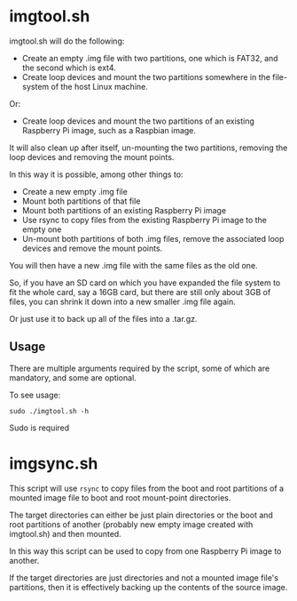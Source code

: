 
imgtool.sh
==========

imgtool.sh will do the following:

* Create an empty .img file with two partitions, one which is FAT32, and the second which is ext4.
* Create loop devices and mount the two partitions somewhere in the file-system of the host Linux 
machine.

Or:

* Create loop devices and mount the two partitions of an existing Raspberry Pi image, such as a 
Raspbian image.

It will also clean up after itself, un-mounting the two partitions, removing the loop devices and 
removing the mount points.

In this way it is possible, among other things to:

* Create a new empty .img file
* Mount both partitions of that file
* Mount both partitions of an existing Raspberry Pi image
* Use rsync to copy files from the existing Raspberry Pi image to the empty one
* Un-mount both partitions of both .img files, remove the associated loop devices and remove the 
mount points.

You will then have a new .img file with the same files as the old one.

So, if you have an SD card on which you have expanded the file system to fit the whole card, say a 
16GB card, but there are still only about 3GB of files, you can shrink it down into a new smaller 
.img file again.

Or just use it to back up all of the files into a .tar.gz.

Usage
-----

There are multiple arguments required by the script, some of which are mandatory, and some are 
optional.

To see usage:

	sudo ./imgtool.sh -h

Sudo is required 

imgsync.sh
==========

This script will use `rsync` to copy files from the boot and root partitions of a mounted image file 
to boot and root mount-point directories.

The target directories can either be just plain directories or the boot and root partitions of 
another (probably new empty image created with imgtool.sh) and then mounted.

In this way this script can be used to copy from one Raspberry Pi image to another.

If the target directories are just directories and not a mounted image file's partitions, then it is 
effectively backing up the contents of the source image.






